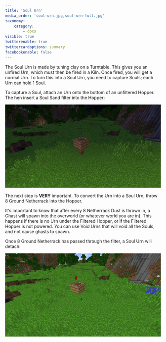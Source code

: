 ```yaml
---
title: 'Soul Urn'
media_order: 'soul-urn.jpg,soul-urn-full.jpg'
taxonomy:
    category:
        - docs
visible: true
twitterenable: true
twittercardoptions: summary
facebookenable: false
---
```


The Soul Urn is made by tuning clay on a Turntable. This gives you an unfired Urn, which must then be fired in a Kiln. Once fired, you will get a normal Urn. To turn this into a Soul Urn, you need to capture Souls; each Urn can hold 1 Soul.

To capture a Soul, attach an Urn onto the bottom of an unfiltered Hopper. The hen insert a Soul Sand filter  into the Hopper:

![](soul-urn.jpg)

The next step is **VERY** important. To convert the Urn into a Soul Urn, throw 8 Ground Netherrack into the Hopper.

It's important to know that after every 8 Netherrack Dust is thrown in, a Ghast will spawn into the overworld (or whatever world you are in). This happens if there is no Urn under the Filtered Hopper, or if the Filtered Hopper is not powered. You can use Void Urns that will void all the Souls, and not cause ghasts to spawn.

Once 8 Ground Netherrack has passed through the filter, a Soul Urn will detach:

![](soul-urn-full.jpg)

